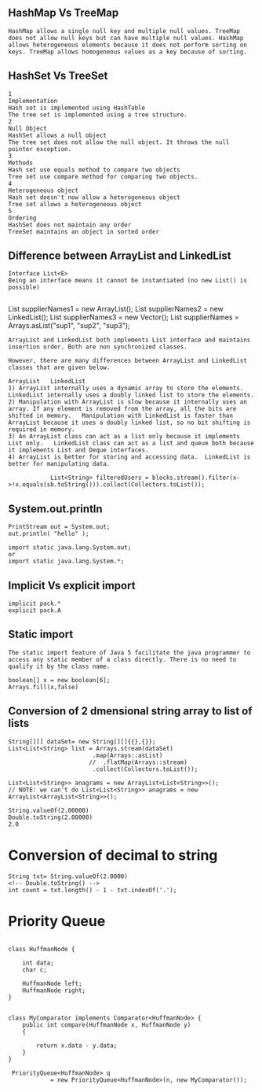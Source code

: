 ## HashMap Vs TreeMap

```
HashMap allows a single null key and multiple null values. TreeMap does not allow null keys but can have multiple null values. HashMap allows heterogeneous elements because it does not perform sorting on keys. TreeMap allows homogeneous values as a key because of sorting.
```

## HashSet Vs TreeSet

```
1
Implementation
Hash set is implemented using HashTable
The tree set is implemented using a tree structure.
2
Null Object
HashSet allows a null object
The tree set does not allow the null object. It throws the null pointer exception.
3
Methods
Hash set use equals method to compare two objects
Tree set use compare method for comparing two objects.
4
Heterogeneous object
Hash set doesn't now allow a heterogeneous object
Tree set allows a heterogeneous object
5
Ordering
HashSet does not maintain any order
TreeSet maintains an object in sorted order
```

## Difference between ArrayList and LinkedList

```
Interface List<E>
Being an interface means it cannot be instantiated (no new List() is possible)


```

List<String> supplierNames1 = new ArrayList<String>();
List<String> supplierNames2 = new LinkedList<String>();
List<String> supplierNames3 = new Vector<String>();
List<String> supplierNames = Arrays.asList("sup1", "sup2", "sup3");

```
ArrayList and LinkedList both implements List interface and maintains insertion order. Both are non synchronized classes.

However, there are many differences between ArrayList and LinkedList classes that are given below.

ArrayList	LinkedList
1) ArrayList internally uses a dynamic array to store the elements.	LinkedList internally uses a doubly linked list to store the elements.
2) Manipulation with ArrayList is slow because it internally uses an array. If any element is removed from the array, all the bits are shifted in memory.	Manipulation with LinkedList is faster than ArrayList because it uses a doubly linked list, so no bit shifting is required in memory.
3) An ArrayList class can act as a list only because it implements List only.	LinkedList class can act as a list and queue both because it implements List and Deque interfaces.
4) ArrayList is better for storing and accessing data.	LinkedList is better for manipulating data.
```

```
			List<String> filteredUsers = blocks.stream().filter(x->!x.equals(sb.toString())).collect(Collectors.toList());
```

## System.out.println

```
PrintStream out = System.out;
out.println( "hello" );
```

```
import static java.lang.System.out;
or
import static java.lang.System.*;
```

## Implicit Vs explicit import

```
implicit pack.*
explicit pack.A
```

## Static import

```
The static import feature of Java 5 facilitate the java programmer to access any static member of a class directly. There is no need to qualify it by the class name.
```

```
boolean[] x = new boolean[6];
Arrays.fill(x,false)
```

## Conversion of 2 dmensional string array to list of lists

```
String[][] dataSet= new String[][]{{},{}};
List<List<String> list = Arrays.stream(dataSet)
                        .map(Arrays::asList)
                       //  .flatMap(Arrays::stream)
                        .collect(Collectors.toList());
```

```
List<List<String>> anagrams = new ArrayList<List<String>>();
// NOTE: we can't do List<List<String>> anagrams = new ArrayList<ArrayList<String>>();
```


```
String.valueOf(2.00000)
Double.toString(2.00000)
2.0
```

# Conversion of decimal to string

```
String txt= String.valueOf(2.0000)
<!-- Double.toString() -->
int count = txt.length() - 1 - txt.indexOf('.');
```

# Priority Queue

```

class HuffmanNode {
 
    int data;
    char c;
 
    HuffmanNode left;
    HuffmanNode right;
}
 

class MyComparator implements Comparator<HuffmanNode> {
    public int compare(HuffmanNode x, HuffmanNode y)
    {
 
        return x.data - y.data;
    }
}

 PriorityQueue<HuffmanNode> q
            = new PriorityQueue<HuffmanNode>(n, new MyComparator());
```
